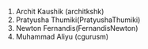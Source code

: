 1. Archit Kaushik (architkshk)
2. Pratyusha Thumiki(PratyushaThumiki)
3. Newton Fernandis(FernandisNewton)
4. Muhammad Aliyu (cgurusm) 
